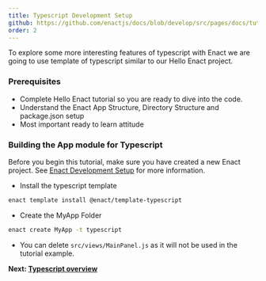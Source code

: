 ```yaml
---
title: Typescript Development Setup
github: https://github.com/enactjs/docs/blob/develop/src/pages/docs/tutorials/tutorial-typescript-enact/app-setup/index.md
order: 2
---
```

To explore some more interesting features of typescript with Enact we are going to use template of typescript similar to our Hello Enact project.

### Prerequisites
- Complete Hello Enact tutorial so you are ready to dive into the code.
- Understand the Enact App Structure, Directory Structure and package.json setup
- Most important ready to learn attitude


### Building the App module for Typescript

Before you begin this tutorial, make sure you have created a new Enact project.  See [Enact Development Setup](../../setup/) for more information.

- Install the typescript template

```bash
enact template install @enact/template-typescript
```

- Create the MyApp Folder

```bash
enact create MyApp -t typescript
```

- You can delete `src/views/MainPanel.js` as it will not be used in the tutorial example.


**Next: [Typescript overview](../typescript-overview/)**